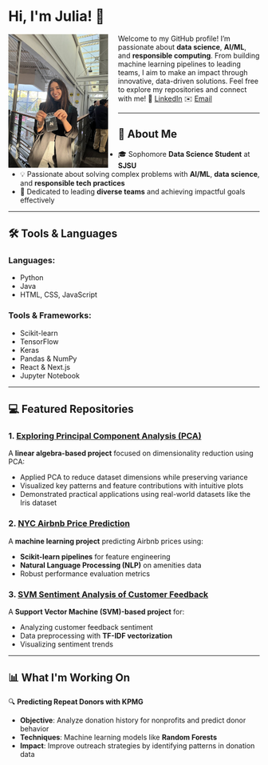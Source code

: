 # Hi, I'm Julia! 👋
<img src="photo1.jpg" alt="Julia Husainzada" width="200" align="left" style="margin-right: 20px;">

Welcome to my GitHub profile! I’m passionate about **data science**, **AI/ML**, and **responsible computing**. From building machine learning pipelines to leading teams, I aim to make an impact through innovative, data-driven solutions. Feel free to explore my repositories and connect with me! 💼 [LinkedIn](https://www.linkedin.com/in/julia-husainzada/) ✉️ [Email](mailto:juliahusainzada@gmail.com)

---

## 🔗 About Me

- 🎓 Sophomore **Data Science Student** at **SJSU**
- 💡 Passionate about solving complex problems with **AI/ML**, **data science**, and **responsible tech practices**
- 🤝 Dedicated to leading **diverse teams** and achieving impactful goals effectively

---

## 🛠️ Tools & Languages

### **Languages**:
- Python
- Java
- HTML, CSS, JavaScript

### **Tools & Frameworks**:
- Scikit-learn
- TensorFlow
- Keras
- Pandas & NumPy
- React & Next.js
- Jupyter Notebook

---

## 💻 Featured Repositories

### 1. [Exploring Principal Component Analysis (PCA)](https://github.com/juliahusainzada/PCALinearAlgebra)
A **linear algebra-based project** focused on dimensionality reduction using PCA:
- Applied PCA to reduce dataset dimensions while preserving variance
- Visualized key patterns and feature contributions with intuitive plots
- Demonstrated practical applications using real-world datasets like the Iris dataset

### 2. [NYC Airbnb Price Prediction](https://github.com/juliahusainzada/Airbnb-Pricing-Analysis)
A **machine learning project** predicting Airbnb prices using:
- **Scikit-learn pipelines** for feature engineering
- **Natural Language Processing (NLP)** on amenities data
- Robust performance evaluation metrics

### 3. [SVM Sentiment Analysis of Customer Feedback](https://github.com/juliahusainzada/Neural-Network-Sentiment-Analysis)
A **Support Vector Machine (SVM)-based project** for:
- Analyzing customer feedback sentiment
- Data preprocessing with **TF-IDF vectorization**
- Visualizing sentiment trends

---

## 📊 What I'm Working On

🔍 **Predicting Repeat Donors with KPMG**
- **Objective**: Analyze donation history for nonprofits and predict donor behavior
- **Techniques**: Machine learning models like **Random Forests**
- **Impact**: Improve outreach strategies by identifying patterns in donation data
